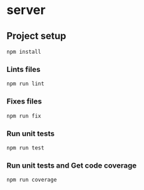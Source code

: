 # server

## Project setup
```
npm install
```

### Lints files
```
npm run lint
```

### Fixes files
```
npm run fix
```

### Run unit tests
```
npm run test
```

### Run unit tests and Get code coverage
```
npm run coverage
```